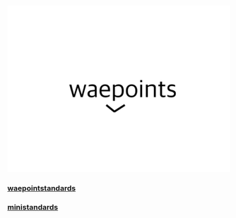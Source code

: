 ![Waepoints Logo](./waepoints-logo.svg)
### [waepointstandards](/../waepointstandards/README.md)
### [ministandards](/../ministandards/README.md)
